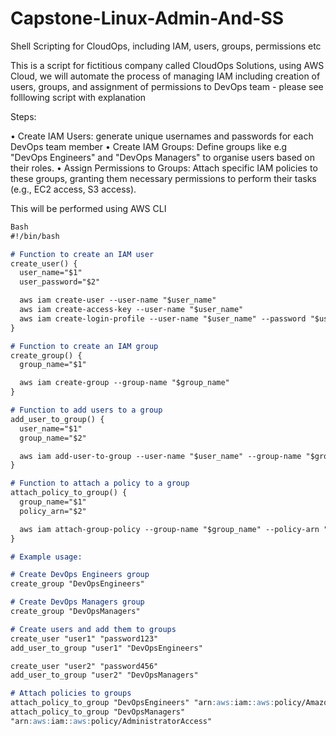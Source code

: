 # Capstone-Linux-Admin-And-SS
Shell Scripting for CloudOps, including IAM, users, groups, permissions etc


This is a script for fictitious company called CloudOps Solutions, using AWS Cloud, we will automate the process of managing IAM including creation of users, groups, and assignment of permissions to DevOps team - please see folllowing script with explanation

Steps:

•	Create IAM Users: generate unique usernames and passwords for each DevOps team member
•	Create IAM Groups: Define groups like e.g "DevOps Engineers" and "DevOps Managers" to organise users based on their roles.
•	Assign Permissions to Groups: Attach specific IAM policies to these groups, granting them necessary permissions to perform their tasks (e.g., EC2 access, S3 access).


This will be performed using AWS CLI

```markdown
Bash
#!/bin/bash

# Function to create an IAM user
create_user() {
  user_name="$1"
  user_password="$2"

  aws iam create-user --user-name "$user_name"
  aws iam create-access-key --user-name "$user_name"
  aws iam create-login-profile --user-name "$user_name" --password "$user_password"
}

# Function to create an IAM group
create_group() {
  group_name="$1"

  aws iam create-group --group-name "$group_name"
}

# Function to add users to a group
add_user_to_group() {
  user_name="$1"
  group_name="$2"

  aws iam add-user-to-group --user-name "$user_name" --group-name "$group_name"
}

# Function to attach a policy to a group
attach_policy_to_group() {
  group_name="$1"
  policy_arn="$2"

  aws iam attach-group-policy --group-name "$group_name" --policy-arn "$policy_arn"
}

# Example usage:

# Create DevOps Engineers group
create_group "DevOpsEngineers"

# Create DevOps Managers group
create_group "DevOpsManagers"

# Create users and add them to groups
create_user "user1" "password123"
add_user_to_group "user1" "DevOpsEngineers"

create_user "user2" "password456"
add_user_to_group "user2" "DevOpsManagers"

# Attach policies to groups
attach_policy_to_group "DevOpsEngineers" "arn:aws:iam::aws:policy/AmazonEC2FullAccess"
attach_policy_to_group "DevOpsManagers"
"arn:aws:iam::aws:policy/AdministratorAccess"

```


